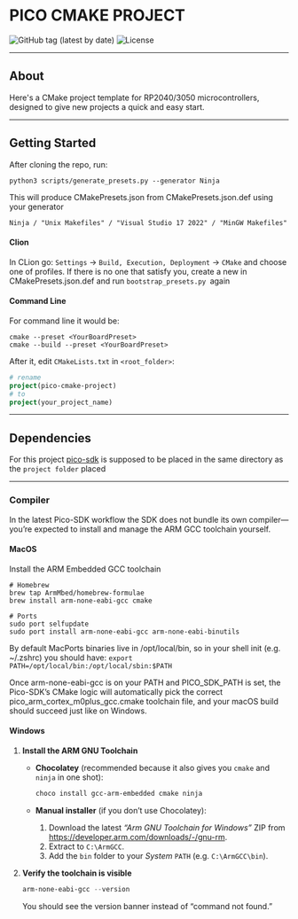 
# PICO CMAKE PROJECT

![GitHub tag (latest by date)](https://img.shields.io/github/v/tag/sps-tech-lab/pico-cmake-project?label=version)
![License](https://img.shields.io/github/license/sps-tech-lab/pico-cmake-project)

---

## About
Here's a CMake project template for RP2040/3050 microcontrollers, 
designed to give new projects a quick and easy start.

---

## Getting Started
After cloning the repo, run:

```
python3 scripts/generate_presets.py --generator Ninja
```
This will produce CMakePresets.json from CMakePresets.json.def using your generator

```Ninja / "Unix Makefiles" / "Visual Studio 17 2022" / "MinGW Makefiles"```

#### Clion 
In CLion go: 
```Settings``` → ```Build, Execution, Deployment``` → ```CMake```
and choose one of profiles. If there is no one that satisfy you, 
create a new in CMakePresets.json.def and run ```bootstrap_presets.py ```again

#### Command Line
For command line it would be:
```
cmake --preset <YourBoardPreset>
cmake --build --preset <YourBoardPreset>
```

After it, edit `CMakeLists.txt` in `<root_folder>`:
```cmake
# rename
project(pico-cmake-project)
# to
project(your_project_name)
```

---

## Dependencies

For this project [pico-sdk](https://github.com/raspberrypi/pico-sdk) is supposed to be placed in the same directory as the ```project folder``` placed

---

### Compiler

In the latest Pico-SDK workflow the SDK does not bundle its own compiler—you’re expected to install and manage 
the ARM GCC toolchain yourself.

#### MacOS

Install the ARM Embedded GCC toolchain
```shell
# Homebrew
brew tap ArmMbed/homebrew-formulae
brew install arm-none-eabi-gcc cmake

# Ports
sudo port selfupdate
sudo port install arm-none-eabi-gcc arm-none-eabi-binutils
```
By default MacPorts binaries live in /opt/local/bin, so in your shell init (e.g. ~/.zshrc) you should have:
```export PATH=/opt/local/bin:/opt/local/sbin:$PATH```

Once arm-none-eabi-gcc is on your PATH and PICO_SDK_PATH is set, the Pico-SDK’s CMake logic will automatically pick
the correct pico_arm_cortex_m0plus_gcc.cmake toolchain file, and your macOS build should succeed just like on Windows.



#### Windows

1. **Install the ARM GNU Toolchain**

    - **Chocolatey** (recommended because it also gives you `cmake` and `ninja` in one shot):

      ```powershell
      choco install gcc-arm-embedded cmake ninja
      ```

    - **Manual installer** (if you don’t use Chocolatey):

        1. Download the latest *“Arm GNU Toolchain for Windows”* ZIP from  
           <https://developer.arm.com/downloads/-/gnu-rm>.
        2. Extract to `C:\ArmGCC`.
        3. Add the `bin` folder to your *System* `PATH` (e.g. `C:\ArmGCC\bin`).

2. **Verify the toolchain is visible**

   ```powershell
   arm-none-eabi-gcc --version
   ```
   You should see the version banner instead of “command not found.”